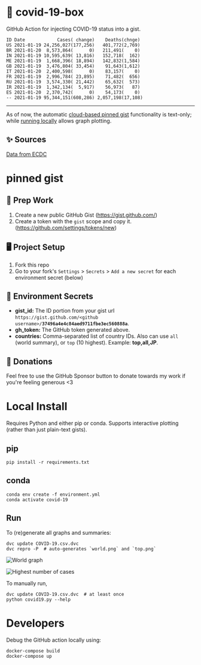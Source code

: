 # 🏥 covid-19-box

GitHub Action for injecting COVID-19 status into a gist.

```
ID Date            Cases( change)    Deaths(chnge)
US 2021-01-19 24,256,027(177,256)   401,772(2,769)
BR 2021-01-20  8,573,864(      0)   211,491(    0)
IN 2021-01-19 10,595,639( 13,816)   152,718(  162)
ME 2021-01-19  1,668,396( 18,894)   142,832(1,584)
GB 2021-01-19  3,476,804( 33,454)    91,643(1,612)
IT 2021-01-20  2,400,598(      0)    83,157(    0)
FR 2021-01-19  2,996,784( 23,895)    71,482(  656)
RU 2021-01-19  3,574,330( 21,442)    65,632(  573)
IR 2021-01-19  1,342,134(  5,917)    56,973(   87)
ES 2021-01-20  2,370,742(      0)    54,173(    0)
-- 2021-01-19 95,344,151(608,286) 2,057,198(17,108)
```

---

As of now, the automatic [cloud-based pinned gist](#pinned-gist) functionality is text-only;
while [running locally](#local-install) allows graph plotting.

## ✨ Sources

[Data from ECDC](https://www.ecdc.europa.eu/en/publications-data/download-todays-data-geographic-distribution-covid-19-cases-worldwide)

# pinned gist

## 🎒 Prep Work
1. Create a new public GitHub Gist (https://gist.github.com/)
1. Create a token with the `gist` scope and copy it. (https://github.com/settings/tokens/new)

## 🖥 Project Setup
1. Fork this repo
1. Go to your fork's `Settings` > `Secrets` > `Add a new secret` for each environment secret (below)

## 🤫 Environment Secrets
- **gist_id:** The ID portion from your gist url `https://gist.github.com/<github username>/`**`37496a4e4c84aed9711fbe3ec560888a`**.
- **gh_token:** The GitHub token generated above.
- **countries:** Comma-separated list of country IDs. Also can use `all` (world summary), or `top` (10 highest). Example: **top,all,JP**.

## 💸 Donations

Feel free to use the GitHub Sponsor button to donate towards my work if you're feeling generous <3

# Local Install

Requires Python and either pip or conda. Supports interactive plotting (rather than just plain-text gists).

## pip

```
pip install -r requirements.txt
```

## conda

```
conda env create -f environment.yml
conda activate covid-19
```

## Run

To (re)generate all graphs and summaries:

```
dvc update COVID-19.csv.dvc
dvc repro -P  # auto-generates `world.png` and `top.png`
```

![World graph](world.png)

![Highest number of cases](top.png)

To manually run,

```
dvc update COVID-19.csv.dvc  # at least once
python covid19.py --help
```

# Developers

Debug the GitHub action locally using:

```
docker-compose build
docker-compose up
```
